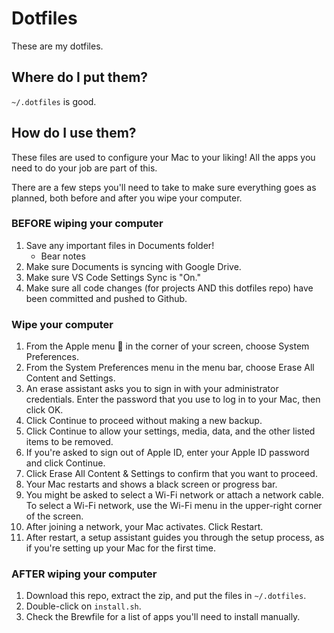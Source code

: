 # Dotfiles

These are my dotfiles.

## Where do I put them?

`~/.dotfiles` is good.

## How do I use them?

These files are used to configure your Mac to your liking! All the apps you need to do your job are part of this.

There are a few steps you'll need to take to make sure everything goes as planned, both before and after you wipe your computer.

### BEFORE wiping your computer
1. Save any important files in Documents folder!
    - Bear notes
2. Make sure Documents is syncing with Google Drive.
3. Make sure VS Code Settings Sync is "On."
4. Make sure all code changes (for projects AND this dotfiles repo) have been committed and pushed to Github.

### Wipe your computer
1. From the Apple menu  in the corner of your screen, choose System Preferences.
2. From the System Preferences menu in the menu bar, choose Erase All Content and Settings.
3. An erase assistant asks you to sign in with your administrator credentials. Enter the password that you use to log in to your Mac, then click OK.
4. Click Continue to proceed without making a new backup.
5. Click Continue to allow your settings, media, data, and the other listed items to be removed.
6. If you're asked to sign out of Apple ID, enter your Apple ID password and click Continue.
7. Click Erase All Content & Settings to confirm that you want to proceed.
8. Your Mac restarts and shows a black screen or progress bar.
9. You might be asked to select a Wi-Fi network or attach a network cable. To select a Wi-Fi network, use the Wi-Fi menu  in the upper-right corner of the screen.
10. After joining a network, your Mac activates. Click Restart.
11. After restart, a setup assistant guides you through the setup process, as if you're setting up your Mac for the first time.

### AFTER wiping your computer
1. Download this repo, extract the zip, and put the files in `~/.dotfiles`.
2. Double-click on `install.sh`.
3. Check the Brewfile for a list of apps you'll need to install manually.
